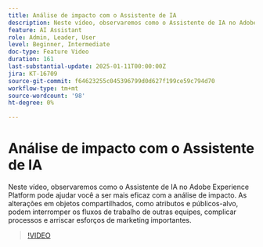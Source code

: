 ```yaml
---
title: Análise de impacto com o Assistente de IA
description: Neste vídeo, observaremos como o Assistente de IA no Adobe Experience Platform pode ajudar você a ser mais eficaz com a análise de impacto. As alterações em objetos compartilhados, como atributos e públicos-alvo, podem interromper os fluxos de trabalho de outras equipes, complicar processos e arriscar esforços de marketing importantes.
feature: AI Assistant
role: Admin, Leader, User
level: Beginner, Intermediate
doc-type: Feature Video
duration: 161
last-substantial-update: 2025-01-11T00:00:00Z
jira: KT-16709
source-git-commit: f64623255c045396799d0d627f199ce59c794d70
workflow-type: tm+mt
source-wordcount: '98'
ht-degree: 0%

---
```



# Análise de impacto com o Assistente de IA

Neste vídeo, observaremos como o Assistente de IA no Adobe Experience Platform pode ajudar você a ser mais eficaz com a análise de impacto. As alterações em objetos compartilhados, como atributos e públicos-alvo, podem interromper os fluxos de trabalho de outras equipes, complicar processos e arriscar esforços de marketing importantes.

>[!VIDEO](https://video.tv.adobe.com/v/3441680/?learn=on&enablevpops)
